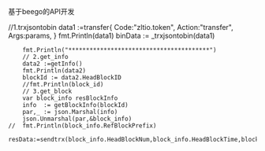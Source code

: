 基于beego的API开发

//1.trxjsontobin
		data1 :=transfer{
			Code:"zltio.token",
			Action:"transfer",
			Args:params,
		}
		fmt.Println(data1)
		binData := _trxjsontobin(data1)

		fmt.Println("****************************************")
		// 2.get_info
		data2 :=getInfo()
		fmt.Println(data2)
		blockId := data2.HeadBlockID
		//fmt.Println(block_id)
		// 3.get_block
		var block_info resBlockInfo
		info  := getBlockInfo(blockId)
		par,_ := json.Marshal(info)
		json.Unmarshal(par,&block_info)
	//	fmt.Println(block_info.RefBlockPrefix)
		resData:=sendtrx(block_info.HeadBlockNum,block_info.HeadBlockTime,block_info.RefBlockPrefix,binData)